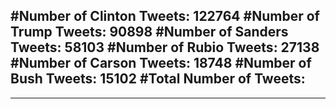 #Number of Clinton Tweets: 122764
#Number of Trump Tweets: 90898
#Number of Sanders Tweets: 58103
#Number of Rubio Tweets: 27138
#Number of Carson Tweets: 18748
#Number of Bush Tweets: 15102
#Total Number of Tweets:  
---
---

